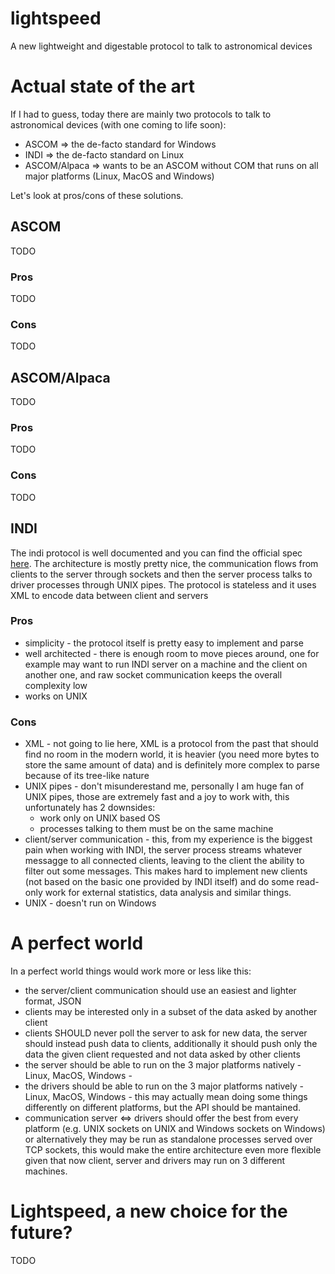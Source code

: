 # lightspeed
A new lightweight and digestable protocol to talk to astronomical devices

# Actual state of the art
If I had to guess, today there are mainly two protocols to talk to astronomical devices (with one coming to life soon):
- ASCOM => the de-facto standard for Windows
- INDI => the de-facto standard on Linux
- ASCOM/Alpaca => wants to be an ASCOM without COM that runs on all major platforms (Linux, MacOS and Windows)

Let's look at pros/cons of these solutions.

## ASCOM
TODO
### Pros
TODO
### Cons
TODO

## ASCOM/Alpaca
TODO
### Pros
TODO
### Cons
TODO

## INDI
The indi protocol is well documented and you can find the official spec [here](http://docs.indilib.org/protocol/).
The architecture is mostly pretty nice, the communication flows from clients to the server through sockets and then the server process
talks to driver processes through UNIX pipes.
The protocol is stateless and it uses XML to encode data between client and servers

### Pros
- simplicity - the protocol itself is pretty easy to implement and parse
- well architected - there is enough room to move pieces around, one for example may want to run INDI server on a machine and the client on another one, and raw socket communication keeps the overall complexity low
- works on UNIX
### Cons
- XML - not going to lie here, XML is a protocol from the past that should find no room in the modern world, it is heavier (you need more bytes to store the same amount of data) and is definitely more complex to parse because of its tree-like nature
- UNIX pipes - don't misunderestand me, personally I am huge fan of UNIX pipes, those are extremely fast and a joy to work with, this unfortunately has 2 downsides:
  - work only on UNIX based OS
  - processes talking to them must be on the same machine
- client/server communication - this, from my experience is the biggest pain when working with INDI, the server process streams whatever messagge to all connected clients, leaving to the client the ability to filter out some messages. This makes hard to implement new clients (not based on the basic one provided by INDI itself) and do some read-only work for external statistics, data analysis and similar things.
- UNIX - doesn't run on Windows


# A perfect world
In a perfect world things would work more or less like this:
- the server/client communication should use an easiest and lighter format, JSON
- clients may be interested only in a subset of the data asked by another client
- clients SHOULD never poll the server to ask for new data, the server should instead push data to clients, additionally it should push only the data the given client requested and not data asked by other clients
- the server should be able to run on the 3 major platforms natively - Linux, MacOS, Windows -
- the drivers should be able to run on the 3 major platforms natively - Linux, MacOS, Windows - this may actually mean doing some things differently on different platforms, but the API should be mantained.
- communication server <=> drivers should offer the best from every platform (e.g. UNIX sockets on UNIX and Windows sockets on Windows) or alternatively they may be run as standalone processes served over TCP sockets, this would make the entire architecture even more flexible given that now client, server and drivers may run on 3 different machines.

# Lightspeed, a new choice for the future?
TODO
